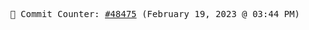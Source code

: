 <p align="center">
    <samp>
        📮 Commit Counter: <a href="https://github.com/Javascript-void0/Javascript-void0/commits/main">#48475</a> (February 19, 2023 @ 03:44 PM)
    </samp>
</p>